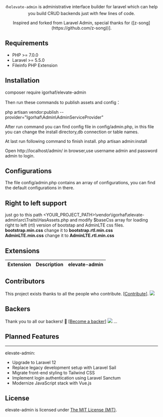 <p align="center">

<p align="center">⛵<code>elevate-admin</code> is administrative interface builder for laravel which can help you build CRUD backends just with few lines of code.</p>



<p align="center">
    Inspired and forked from Laravel Admin, special thanks for ([z-song](https://github.com/z-song))]. 
</p>

Requirements
------------
 - PHP >= 7.0.0
 - Laravel >= 5.5.0
 - Fileinfo PHP Extension

Installation
------------

composer require igorhaf/elevate-admin


Then run these commands to publish assets and config：

php artisan vendor:publish --provider="Igorhaf\Admin\AdminServiceProvider"

After run command you can find config file in config/admin.php, in this file you can change the install directory,db connection or table names.

At last run following command to finish install.
php artisan admin:install


Open http://localhost/admin/ in browser,use username admin and password admin to login.

Configurations
------------
The file config/admin.php contains an array of configurations, you can find the default configurations in there.

Right to left support
------------
just go to this path <YOUR_PROJECT_PATH>\vendor\igorhaf\elevate-admin\src\Traits\HasAssets.php and modify $baseCss array for loading right to left (rtl) version of bootstap and AdminLTE css files.    
**bootstrap.min.css** change it to **bootstrap.rtl.min.css**    
**AdminLTE.min.css** change it to **AdminLTE.rtl.min.css**  

## Extensions

| Extension                                        | Description                              | elevate-admin                              |
| ------------------------------------------------ | ---------------------------------------- |---------------------------------------- |

## Contributors
 This project exists thanks to all the people who contribute. [[Contribute](CONTRIBUTING.md)].
<a href="graphs/contributors"><img src="https://opencollective.com/laravel-admin/contributors.svg?width=890&button=false" /></a>
 ## Backers
 Thank you to all our backers! 🙏 [[Become a backer](https://opencollective.com/laravel-admin#backer)]
 <a href="https://opencollective.com/laravel-admin#backers" target="_blank"><img src="https://opencollective.com/laravel-admin/backers.svg?width=890"></a>
...


## Planned Features
------------
elevate-admin:

- Upgrade to Laravel 12
- Replace legacy development setup with Laravel Sail
- Migrate front-end styling to Tailwind CSS
- Implement login authentication using Laravel Sanctum
- Modernize JavaScript stack with Vue.js

License
------------
elevate-admin is licensed under [The MIT License (MIT)](LICENSE).
